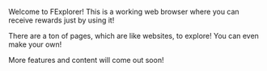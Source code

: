 Welcome to FExplorer! This is a working web browser where you can receive rewards just by using it!

There are a ton of pages, which are like websites, to explore! You can even make your own!

More features and content will come out soon!
